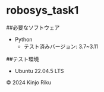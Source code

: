 # robosys_task1

##必要なソフトウェア
- Python
  - テスト済みバージョン: 3.7~3.11
 


##テスト環境
- Ubuntu 22.04.5 LTS


© 2024 Kinjo Riku
